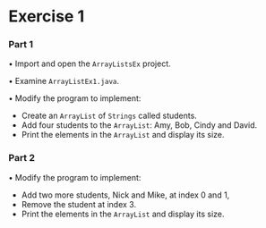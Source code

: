 # Exercise 1
### Part 1

• Import and open the `ArrayListsEx` project.

• Examine `ArrayListEx1.java`.

• Modify the program to implement:
- Create an `ArrayList` of `Strings` called students.
- Add four students to the `ArrayList`: Amy, Bob, Cindy and David.
- Print the elements in the `ArrayList` and display its size.

### Part 2

• Modify the program to implement:
- Add two more students, Nick and Mike, at index 0 and 1,
- Remove the student at index 3. 
- Print the elements in the `ArrayList` and display its size.